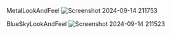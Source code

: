 MetalLookAndFeel
![Screenshot 2024-09-14 211753](https://github.com/user-attachments/assets/10dd6d72-046c-4d57-9193-58b99f34f978)


BlueSkyLookAndFeel
![Screenshot 2024-09-14 211523](https://github.com/user-attachments/assets/33745f11-4907-4a9c-987c-a1f8c4731b9f)
